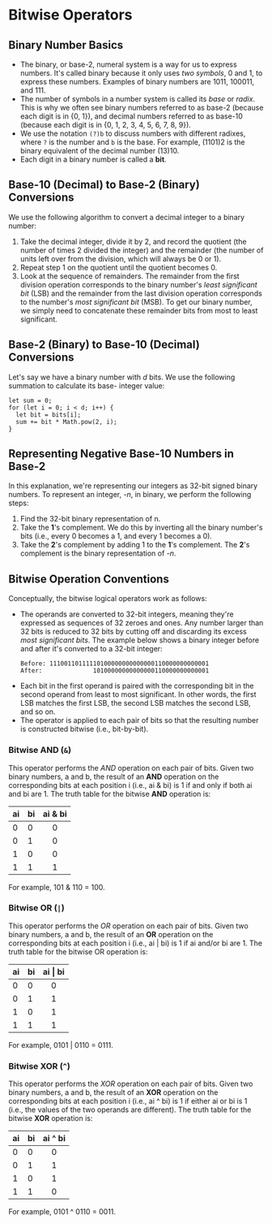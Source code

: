 # Bitwise Operators
## Binary Number Basics
* The binary, or base-2, numeral system is a way for us to express numbers. It's called binary because it only uses _two symbols_, 0 and 1, to express these numbers. Examples of binary numbers are 1011, 100011, and 111.
* The number of symbols in a number system is called its _base_ or _radix_. This is why we often see binary numbers referred to as base-2 (because each digit is in {0, 1}), and decimal numbers referred to as base-10 (because each digit is in {0, 1, 2, 3, 4, 5, 6, 7, 8, 9}).
* We use the notation `(?)b` to discuss numbers with different radixes, where `?` is the number and `b` is the base. For example, (1101)2 is the binary equivalent of the decimal number (13)10.
* Each digit in a binary number is called a **bit**.

## Base-10 (Decimal) to Base-2 (Binary) Conversions
We use the following algorithm to convert a decimal integer to a binary number:

1. Take the decimal integer, divide it by 2, and record the quotient (the number of times 2 divided the integer) and the remainder (the number of units left over from the division, which will always be 0 or 1).
2. Repeat step 1 on the quotient until the quotient becomes 0.
3. Look at the sequence of remainders. The remainder from the first division operation corresponds to the binary number's _least significant bit_ (LSB) and the remainder from the last division operation corresponds to the number's _most significant bit_ (MSB). To get our binary number, we simply need to concatenate these remainder bits from most to least significant.

## Base-2 (Binary) to Base-10 (Decimal) Conversions
Let's say we have a binary number with _d_ bits. We use the following summation to calculate its base- integer value:
```
let sum = 0;
for (let i = 0; i < d; i++) {
  let bit = bits[i];
  sum += bit * Math.pow(2, i); 
}
```

## Representing Negative Base-10 Numbers in Base-2
In this explanation, we're representing our integers as 32-bit signed binary numbers. To represent an integer, _-n_, in binary, we perform the following steps:

1. Find the 32-bit binary representation of n.
2. Take the **1**'s complement. We do this by inverting all the binary number's bits (i.e., every 0 becomes a 1, and every 1 becomes a 0).
3. Take the **2**'s complement by adding 1 to the **1**'s complement.
The **2**'s complement is the binary representation of _-n_.

## Bitwise Operation Conventions
Conceptually, the bitwise logical operators work as follows:

* The operands are converted to 32-bit integers, meaning they're expressed as sequences of 32 zeroes and ones. Any number larger than 32 bits is reduced to 32 bits by cutting off and discarding its excess _most significant bits_. The example below shows a binary integer before and after it's converted to a 32-bit integer:
  ```
  Before: 11100110111110100000000000000110000000000001
  After:              10100000000000000110000000000001
  ```
* Each bit in the first operand is paired with the corresponding bit in the second operand from least to most significant. In other words, the first LSB matches the first LSB, the second LSB matches the second LSB, and so on.
* The operator is applied to each pair of bits so that the resulting number is constructed bitwise (i.e., bit-by-bit).

### Bitwise AND (`&`)
This operator performs the _AND_ operation on each pair of bits. Given two binary numbers, a and b, the result of an **AND** operation on the corresponding bits at each position i (i.e., ai & bi) is 1 if and only if both ai and bi are 1. The truth table for the bitwise **AND** operation is:

ai | bi | ai & bi
--- | --- | :---:
0 | 0 | 0
0 | 1 | 0
1 | 0 | 0
1 | 1 | 1

For example, 101 & 110 = 100.

### Bitwise OR (`|`)
This operator performs the _OR_ operation on each pair of bits. Given two binary numbers, a and b, the result of an **OR** operation on the corresponding bits at each position i (i.e., ai | bi) is 1 if ai and/or bi are 1. The truth table for the bitwise OR operation is:

ai | bi | ai \| bi
--- | --- | :---:
0 | 0 | 0
0 | 1 | 1
1 | 0 | 1
1 | 1 | 1

For example, 0101 | 0110 = 0111.

### Bitwise XOR (`^`)
This operator performs the _XOR_ operation on each pair of bits. Given two binary numbers, a and b, the result of an **XOR** operation on the corresponding bits at each position i (i.e., ai ^ bi) is 1 if either ai or bi is 1 (i.e., the values of the two operands are different). The truth table for the bitwise **XOR** operation is:

ai | bi | ai ^ bi
--- | --- | :---:
0 | 0 | 0
0 | 1 | 1
1 | 0 | 1
1 | 1 | 0

For example, 0101 ^ 0110 = 0011.



